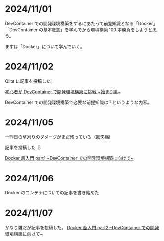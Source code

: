 # 2024/11/01

DevContainer での開発環境構築をするにあたって前提知識となる「Docker」「DevContainer の基本概念」を学んでから環境構築 100 本勝負をしようと思う。

まずは「Docker」について学んでいく。

# 2024/11/02

Qiita に記事を投稿した。

[初心者が DevContainer で開発環境構築に挑戦 ~始まり編~](https://qiita.com/ShoChanHobby/items/f7bbfed9232ce8ad3b20)

DevContainer での開発環境構築で必要な前提知識は？というような内容。

# 2024/11/05

一昨日の草刈りのダメージがまだ残っている（筋肉痛）

記事を投稿した ⇩

[Docker 超入門 part1 ~DevContainer での開発環境構築に向けて~](https://qiita.com/ShoChanHobby/items/ff9306123ea9926d431d)

# 2024/11/06

Docker のコンテナについての記事を書き始めた

# 2024/11/07

かなり雑だが記事を投稿した。
[Docker 超入門 part2 ~DevContainer での開発環境構築に向けて~](https://qiita.com/ShoChanHobby/items/2721d1872047e434ecae)
